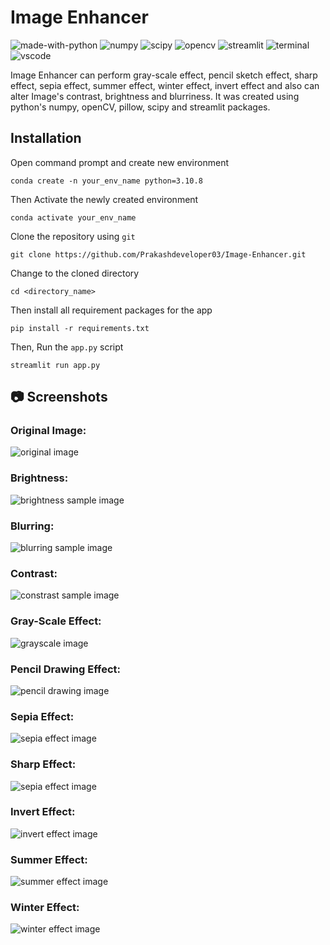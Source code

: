 # Image Enhancer
![made-with-python](https://img.shields.io/badge/Made%20with-Python-0078D4.svg)
![numpy](https://img.shields.io/badge/Numpy-777BB4?logo=numpy&logoColor=white)
![scipy](https://img.shields.io/badge/SciPy-654FF0?logo=SciPy&logoColor=white)
![opencv](https://img.shields.io/badge/OpenCV-27338e?logo=OpenCV&logoColor=white)
![streamlit](https://img.shields.io/badge/Streamlit-FF4B4B?logo=streamlit&logoColor=white)
![terminal](https://img.shields.io/badge/Windows%20Terminal-4D4D4D?logo=Windows%20terminal&logoColor=white)
![vscode](https://img.shields.io/badge/Visual_Studio_Code-0078D4?&logo=visual%20studio%20code&logoColor=white)

Image Enhancer can perform gray-scale effect, pencil sketch effect, sharp effect, sepia effect, summer effect, winter effect, invert effect and also can alter Image's contrast, brightness and blurriness. It was created using python's numpy, openCV, pillow, scipy and streamlit packages.

## Installation
Open command prompt and create new environment
```
conda create -n your_env_name python=3.10.8
```
Then Activate the newly created environment
```
conda activate your_env_name
```
Clone the repository using `git`
```
git clone https://github.com/Prakashdeveloper03/Image-Enhancer.git
```
Change to the cloned directory
```
cd <directory_name>
```
Then install all requirement packages for the app
```
pip install -r requirements.txt
```
Then, Run the `app.py` script
```
streamlit run app.py
```

## 📷 Screenshots

### Original Image:
![original image](images/original.jpg)

### Brightness:
![brightness sample image](images/brightness.jpeg)

### Blurring:
![blurring sample image](images/blur.jpeg)

### Contrast:
![constrast sample image](images/contrast.jpeg)

### Gray-Scale Effect:
![grayscale image](images/grayscale.jpeg)

### Pencil Drawing Effect:
![pencil drawing image](images/pencil.jpeg)

### Sepia Effect:
![sepia effect image](images/sepia.jpeg)

### Sharp Effect:
![sepia effect image](images/sharp.jpeg)

### Invert Effect:
![invert effect image](images/invert.jpeg)

### Summer Effect:
![summer effect image](images/summer.jpeg)

### Winter Effect:
![winter effect image](images/winter.jpeg)
